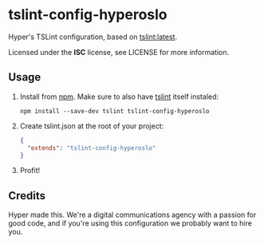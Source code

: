 # tslint-config-hyperoslo

Hyper's TSLint configuration, based on [tslint:latest].

Licensed under the **ISC** license, see LICENSE for more information.

[tslint:latest]: https://github.com/palantir/tslint/blob/master/src/configs/latest.ts

## Usage

1. Install from [npm]. Make sure to also have [tslint] itself instaled:

   ```shell
   npm install --save-dev tslint tslint-config-hyperoslo
   ```

2. Create tslint.json at the root of your project:

   ```json
   {
     "extends": "tslint-config-hyperoslo"
   }
   ```

3. Profit!

[npm]: https://www.npmjs.com/package/tslint-config-hyperoslo
[tslint]: https://www.npmjs.com/package/tslint

## Credits

Hyper made this. We're a digital communications agency with a passion for good
code, and if you're using this configuration we probably want to hire you.
